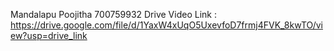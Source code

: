 Mandalapu Poojitha 700759932 
Drive Video Link : https://drive.google.com/file/d/1YaxW4xUqO5UxevfoD7frmj4FVK_8kwTO/view?usp=drive_link
